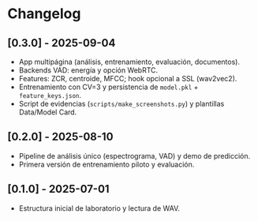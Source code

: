 # Changelog

## [0.3.0] - 2025-09-04
- App multipágina (análisis, entrenamiento, evaluación, documentos).
- Backends VAD: energía y opción WebRTC.
- Features: ZCR, centroide, MFCC; hook opcional a SSL (wav2vec2).
- Entrenamiento con CV=3 y persistencia de `model.pkl` + `feature_keys.json`.
- Script de evidencias (`scripts/make_screenshots.py`) y plantillas Data/Model Card.

## [0.2.0] - 2025-08-10
- Pipeline de análisis único (espectrograma, VAD) y demo de predicción.
- Primera versión de entrenamiento piloto y evaluación.

## [0.1.0] - 2025-07-01
- Estructura inicial de laboratorio y lectura de WAV.